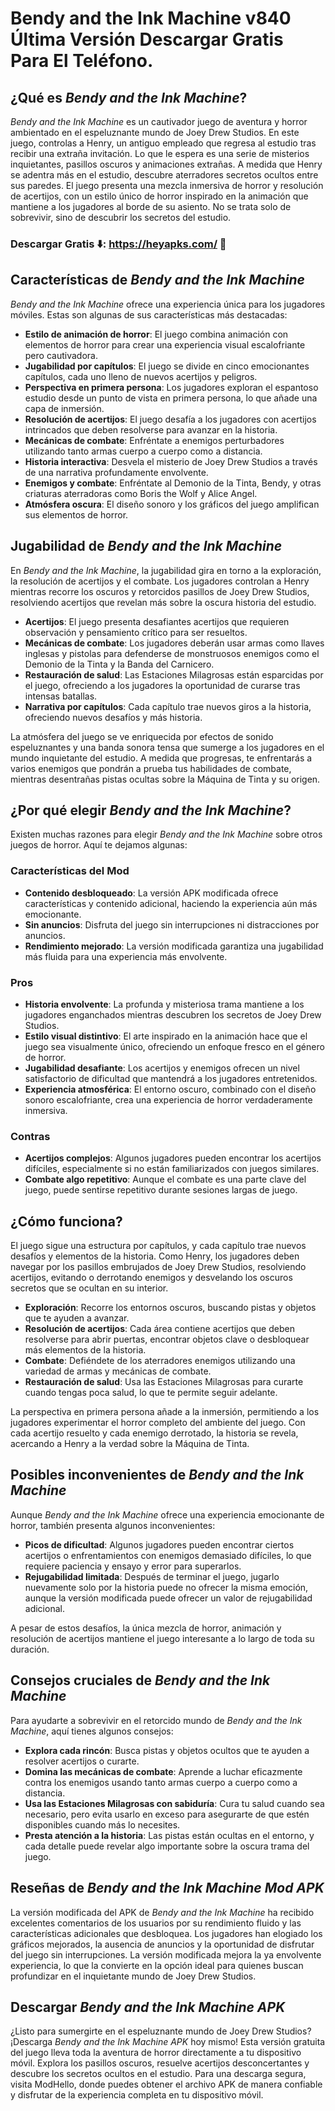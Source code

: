 # Bendy and the Ink Machine v840 Última Versión Descargar Gratis Para El Teléfono.

## ¿Qué es *Bendy and the Ink Machine*?

*Bendy and the Ink Machine* es un cautivador juego de aventura y horror ambientado en el espeluznante mundo de Joey Drew Studios. En este juego, controlas a Henry, un antiguo empleado que regresa al estudio tras recibir una extraña invitación. Lo que le espera es una serie de misterios inquietantes, pasillos oscuros y animaciones extrañas. A medida que Henry se adentra más en el estudio, descubre aterradores secretos ocultos entre sus paredes. El juego presenta una mezcla inmersiva de horror y resolución de acertijos, con un estilo único de horror inspirado en la animación que mantiene a los jugadores al borde de su asiento. No se trata solo de sobrevivir, sino de descubrir los secretos del estudio.

### Descargar Gratis ⬇️: https://heyapks.com/ 📲

## Características de *Bendy and the Ink Machine*

*Bendy and the Ink Machine* ofrece una experiencia única para los jugadores móviles. Estas son algunas de sus características más destacadas:

- **Estilo de animación de horror**: El juego combina animación con elementos de horror para crear una experiencia visual escalofriante pero cautivadora.
- **Jugabilidad por capítulos**: El juego se divide en cinco emocionantes capítulos, cada uno lleno de nuevos acertijos y peligros.
- **Perspectiva en primera persona**: Los jugadores exploran el espantoso estudio desde un punto de vista en primera persona, lo que añade una capa de inmersión.
- **Resolución de acertijos**: El juego desafía a los jugadores con acertijos intrincados que deben resolverse para avanzar en la historia.
- **Mecánicas de combate**: Enfréntate a enemigos perturbadores utilizando tanto armas cuerpo a cuerpo como a distancia.
- **Historia interactiva**: Desvela el misterio de Joey Drew Studios a través de una narrativa profundamente envolvente.
- **Enemigos y combate**: Enfréntate al Demonio de la Tinta, Bendy, y otras criaturas aterradoras como Boris the Wolf y Alice Angel.
- **Atmósfera oscura**: El diseño sonoro y los gráficos del juego amplifican sus elementos de horror.

## Jugabilidad de *Bendy and the Ink Machine*

En *Bendy and the Ink Machine*, la jugabilidad gira en torno a la exploración, la resolución de acertijos y el combate. Los jugadores controlan a Henry mientras recorre los oscuros y retorcidos pasillos de Joey Drew Studios, resolviendo acertijos que revelan más sobre la oscura historia del estudio.

- **Acertijos**: El juego presenta desafiantes acertijos que requieren observación y pensamiento crítico para ser resueltos.
- **Mecánicas de combate**: Los jugadores deberán usar armas como llaves inglesas y pistolas para defenderse de monstruosos enemigos como el Demonio de la Tinta y la Banda del Carnicero.
- **Restauración de salud**: Las Estaciones Milagrosas están esparcidas por el juego, ofreciendo a los jugadores la oportunidad de curarse tras intensas batallas.
- **Narrativa por capítulos**: Cada capítulo trae nuevos giros a la historia, ofreciendo nuevos desafíos y más historia.
  
La atmósfera del juego se ve enriquecida por efectos de sonido espeluznantes y una banda sonora tensa que sumerge a los jugadores en el mundo inquietante del estudio. A medida que progresas, te enfrentarás a varios enemigos que pondrán a prueba tus habilidades de combate, mientras desentrañas pistas ocultas sobre la Máquina de Tinta y su origen.

## ¿Por qué elegir *Bendy and the Ink Machine*?

Existen muchas razones para elegir *Bendy and the Ink Machine* sobre otros juegos de horror. Aquí te dejamos algunas:

### Características del Mod

- **Contenido desbloqueado**: La versión APK modificada ofrece características y contenido adicional, haciendo la experiencia aún más emocionante.
- **Sin anuncios**: Disfruta del juego sin interrupciones ni distracciones por anuncios.
- **Rendimiento mejorado**: La versión modificada garantiza una jugabilidad más fluida para una experiencia más envolvente.

### Pros

- **Historia envolvente**: La profunda y misteriosa trama mantiene a los jugadores enganchados mientras descubren los secretos de Joey Drew Studios.
- **Estilo visual distintivo**: El arte inspirado en la animación hace que el juego sea visualmente único, ofreciendo un enfoque fresco en el género de horror.
- **Jugabilidad desafiante**: Los acertijos y enemigos ofrecen un nivel satisfactorio de dificultad que mantendrá a los jugadores entretenidos.
- **Experiencia atmosférica**: El entorno oscuro, combinado con el diseño sonoro escalofriante, crea una experiencia de horror verdaderamente inmersiva.

### Contras

- **Acertijos complejos**: Algunos jugadores pueden encontrar los acertijos difíciles, especialmente si no están familiarizados con juegos similares.
- **Combate algo repetitivo**: Aunque el combate es una parte clave del juego, puede sentirse repetitivo durante sesiones largas de juego.

## ¿Cómo funciona?

El juego sigue una estructura por capítulos, y cada capítulo trae nuevos desafíos y elementos de la historia. Como Henry, los jugadores deben navegar por los pasillos embrujados de Joey Drew Studios, resolviendo acertijos, evitando o derrotando enemigos y desvelando los oscuros secretos que se ocultan en su interior.

- **Exploración**: Recorre los entornos oscuros, buscando pistas y objetos que te ayuden a avanzar.
- **Resolución de acertijos**: Cada área contiene acertijos que deben resolverse para abrir puertas, encontrar objetos clave o desbloquear más elementos de la historia.
- **Combate**: Defiéndete de los aterradores enemigos utilizando una variedad de armas y mecánicas de combate.
- **Restauración de salud**: Usa las Estaciones Milagrosas para curarte cuando tengas poca salud, lo que te permite seguir adelante.

La perspectiva en primera persona añade a la inmersión, permitiendo a los jugadores experimentar el horror completo del ambiente del juego. Con cada acertijo resuelto y cada enemigo derrotado, la historia se revela, acercando a Henry a la verdad sobre la Máquina de Tinta.

## Posibles inconvenientes de *Bendy and the Ink Machine*

Aunque *Bendy and the Ink Machine* ofrece una experiencia emocionante de horror, también presenta algunos inconvenientes:

- **Picos de dificultad**: Algunos jugadores pueden encontrar ciertos acertijos o enfrentamientos con enemigos demasiado difíciles, lo que requiere paciencia y ensayo y error para superarlos.
- **Rejugabilidad limitada**: Después de terminar el juego, jugarlo nuevamente solo por la historia puede no ofrecer la misma emoción, aunque la versión modificada puede ofrecer un valor de rejugabilidad adicional.

A pesar de estos desafíos, la única mezcla de horror, animación y resolución de acertijos mantiene el juego interesante a lo largo de toda su duración.

## Consejos cruciales de *Bendy and the Ink Machine*

Para ayudarte a sobrevivir en el retorcido mundo de *Bendy and the Ink Machine*, aquí tienes algunos consejos:

- **Explora cada rincón**: Busca pistas y objetos ocultos que te ayuden a resolver acertijos o curarte.
- **Domina las mecánicas de combate**: Aprende a luchar eficazmente contra los enemigos usando tanto armas cuerpo a cuerpo como a distancia.
- **Usa las Estaciones Milagrosas con sabiduría**: Cura tu salud cuando sea necesario, pero evita usarlo en exceso para asegurarte de que estén disponibles cuando más lo necesites.
- **Presta atención a la historia**: Las pistas están ocultas en el entorno, y cada detalle puede revelar algo importante sobre la oscura trama del juego.

## Reseñas de *Bendy and the Ink Machine Mod APK*

La versión modificada del APK de *Bendy and the Ink Machine* ha recibido excelentes comentarios de los usuarios por su rendimiento fluido y las características adicionales que desbloquea. Los jugadores han elogiado los gráficos mejorados, la ausencia de anuncios y la oportunidad de disfrutar del juego sin interrupciones. La versión modificada mejora la ya envolvente experiencia, lo que la convierte en la opción ideal para quienes buscan profundizar en el inquietante mundo de Joey Drew Studios.

## Descargar *Bendy and the Ink Machine APK*

¿Listo para sumergirte en el espeluznante mundo de Joey Drew Studios? ¡Descarga *Bendy and the Ink Machine APK* hoy mismo! Esta versión gratuita del juego lleva toda la aventura de horror directamente a tu dispositivo móvil. Explora los pasillos oscuros, resuelve acertijos desconcertantes y descubre los secretos ocultos en el estudio. Para una descarga segura, visita ModHello, donde puedes obtener el archivo APK de manera confiable y disfrutar de la experiencia completa en tu dispositivo móvil.
